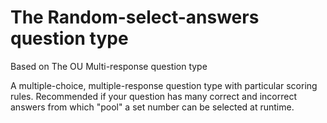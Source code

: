 # The Random-select-answers question type
Based on The OU Multi-response question type

A multiple-choice, multiple-response question type with particular scoring rules.
Recommended if your question has many correct and incorrect answers from which "pool" a set number can be selected at runtime.